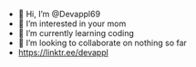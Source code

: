 - 👋 Hi, I’m @Devappl69
- 👀 I’m interested in your mom
- 🌱 I’m currently learning coding
- 💞️ I’m looking to collaborate on nothing so far
- https://linktr.ee/devappl

<!---
Devappl69/Devappl69 is a ✨ special ✨ repository because its `README.md` (this file) appears on your GitHub profile.
You can click the Preview link to take a look at your changes.
--->
